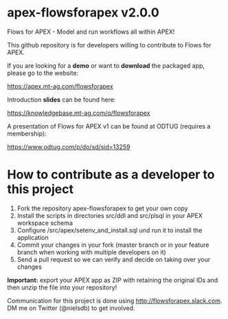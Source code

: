 # apex-flowsforapex v2.0.0
Flows for APEX - Model and run workflows all within APEX!

This github repository is for developers willing to contribute to Flows for APEX.

If you are looking for a <b>demo</b> or want to <b>download</b> the packaged app, please go to the website: 

https://apex.mt-ag.com/flowsforapex

Introduction <b>slides</b> can be found here:

https://knowledgebase.mt-ag.com/q/flowsforapex

A presentation of Flows for APEX v1 can be found at ODTUG (requires a membership):

https://www.odtug.com/p/do/sd/sid=13259

# How to contribute as a developer to this project
1. Fork the repository apex-flowsforapex to get your own copy
1. Install the scripts in directories src/ddl and src/plsql in your APEX workspace schema
2. Configure /src/apex/setenv_and_install.sql und run it to install the application
3. Commit your changes in your fork (master branch or in your feature branch when working with multiple developers on it)
4. Send a pull request so we can verify and decide on taking over your changes

<b>Important:</b> export your APEX app as ZIP with retaining the original IDs and then unzip the file into your repository!

Communication for this project is done using http://flowsforapex.slack.com. DM me on Twitter (@nielsdb) to get involved.
